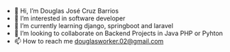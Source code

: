 - 👋 Hi, I’m Douglas José Cruz Barrios
- 👀 I’m interested in software developer 
- 🌱 I’m currently learning django, springboot and laravel
- 💞️ I’m looking to collaborate on Backend Projects in Java PHP or Pyhton
- 📫 How to reach me douglasworker.02@gmail.com

<!---
DouglasCruz912/DouglasCruz912 is a ✨ special ✨ repository because its `README.md` (this file) appears on your GitHub profile.
You can click the Preview link to take a look at your changes.
--->
